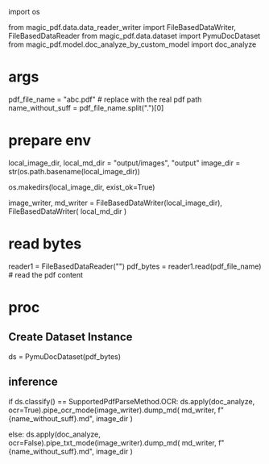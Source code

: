 import os

from magic_pdf.data.data_reader_writer import FileBasedDataWriter, FileBasedDataReader
from magic_pdf.data.dataset import PymuDocDataset
from magic_pdf.model.doc_analyze_by_custom_model import doc_analyze

# args
pdf_file_name = "abc.pdf"  # replace with the real pdf path
name_without_suff = pdf_file_name.split(".")[0]

# prepare env
local_image_dir, local_md_dir = "output/images", "output"
image_dir = str(os.path.basename(local_image_dir))

os.makedirs(local_image_dir, exist_ok=True)

image_writer, md_writer = FileBasedDataWriter(local_image_dir), FileBasedDataWriter(
    local_md_dir
)

# read bytes
reader1 = FileBasedDataReader("")
pdf_bytes = reader1.read(pdf_file_name)  # read the pdf content

# proc
## Create Dataset Instance
ds = PymuDocDataset(pdf_bytes)

## inference
if ds.classify() == SupportedPdfParseMethod.OCR:
    ds.apply(doc_analyze, ocr=True).pipe_ocr_mode(image_writer).dump_md(
    md_writer, f"{name_without_suff}.md", image_dir
)

else:
    ds.apply(doc_analyze, ocr=False).pipe_txt_mode(image_writer).dump_md(
    md_writer, f"{name_without_suff}.md", image_dir
)